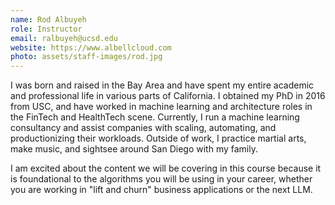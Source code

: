 ```yaml
---
name: Rod Albuyeh
role: Instructor
email: ralbuyeh@ucsd.edu
website: https://www.albellcloud.com
photo: assets/staff-images/rod.jpg
---
```


I was born and raised in the Bay Area and have spent my entire academic and professional life in various parts of California. I obtained my PhD in 2016 from USC, and have worked in machine learning and architecture roles in the FinTech and HealthTech scene. Currently, I run a machine learning consultancy and assist companies with scaling, automating, and productionizing their workloads. Outside of work, I practice martial arts, make music, and sightsee around San Diego with my family. 


I am excited about the content we will be covering in this course because it is foundational to the algorithms you will be using in your career, whether you are working in "lift and churn" business applications or the next LLM.